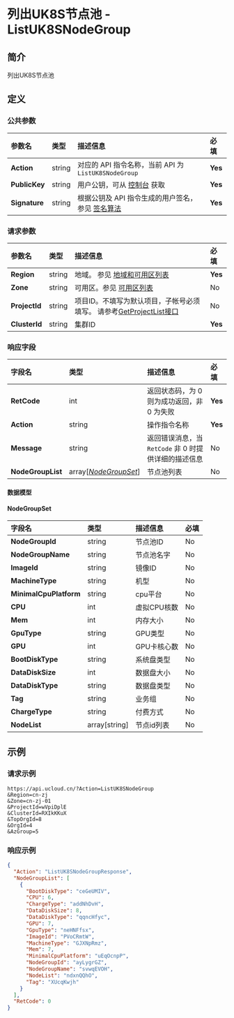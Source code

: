 # 列出UK8S节点池 - ListUK8SNodeGroup

## 简介

列出UK8S节点池









## 定义

### 公共参数

| 参数名 | 类型 | 描述信息 | 必填 |
|:---|:---|:---|:---|
| **Action**     | string  | 对应的 API 指令名称，当前 API 为 `ListUK8SNodeGroup`                        | **Yes** |
| **PublicKey**  | string  | 用户公钥，可从 [控制台](https://console.ucloud.cn/uapi/apikey) 获取                                             | **Yes** |
| **Signature**  | string  | 根据公钥及 API 指令生成的用户签名，参见 [签名算法](api/summary/signature.md)  | **Yes** |

### 请求参数

| 参数名 | 类型 | 描述信息 | 必填 |
|:---|:---|:---|:---|
| **Region** | string | 地域。 参见 [地域和可用区列表](https://docs.ucloud.cn/api/summary/regionlist) |**Yes**|
| **Zone** | string | 可用区。参见 [可用区列表](https://docs.ucloud.cn/api/summary/regionlist) |No|
| **ProjectId** | string | 项目ID。不填写为默认项目，子帐号必须填写。 请参考[GetProjectList接口](https://docs.ucloud.cn/api/summary/get_project_list) |No|
| **ClusterId** | string | 集群ID |**Yes**|

### 响应字段

| 字段名 | 类型 | 描述信息 | 必填 |
|:---|:---|:---|:---|
| **RetCode** | int | 返回状态码，为 0 则为成功返回，非 0 为失败 |**Yes**|
| **Action** | string | 操作指令名称 |**Yes**|
| **Message** | string | 返回错误消息，当 `RetCode` 非 0 时提供详细的描述信息 |No|
| **NodeGroupList** | array[[*NodeGroupSet*](#NodeGroupSet)] | 节点池列表 |No|

#### 数据模型


#### NodeGroupSet

| 字段名 | 类型 | 描述信息 | 必填 |
|:---|:---|:---|:---|
| **NodeGroupId** | string | 节点池ID |No|
| **NodeGroupName** | string | 节点池名字 |No|
| **ImageId** | string | 镜像ID |No|
| **MachineType** | string | 机型 |No|
| **MinimalCpuPlatform** | string | cpu平台 |No|
| **CPU** | int | 虚拟CPU核数 |No|
| **Mem** | int | 内存大小 |No|
| **GpuType** | string | GPU类型 |No|
| **GPU** | int | GPU卡核心数 |No|
| **BootDiskType** | string | 系统盘类型 |No|
| **DataDiskSize** | int | 数据盘大小 |No|
| **DataDiskType** | string | 数据盘类型 |No|
| **Tag** | string | 业务组 |No|
| **ChargeType** | string | 付费方式 |No|
| **NodeList** | array[string] | 节点id列表 |No|

## 示例

### 请求示例
    
```
https://api.ucloud.cn/?Action=ListUK8SNodeGroup
&Region=cn-zj
&Zone=cn-zj-01
&ProjectId=wVpiDplE
&ClusterId=RXIkKKuX
&TopOrgId=8
&OrgId=4
&AzGroup=5
```

### 响应示例
    
```json
{
  "Action": "ListUK8SNodeGroupResponse",
  "NodeGroupList": [
    {
      "BootDiskType": "ceGeUMIV",
      "CPU": 6,
      "ChargeType": "addNhDvH",
      "DataDiskSize": 8,
      "DataDiskType": "qqncHfyc",
      "GPU": 7,
      "GpuType": "neHNFfsx",
      "ImageId": "PVoCRmtW",
      "MachineType": "GJXNpRmz",
      "Mem": 7,
      "MinimalCpuPlatform": "uEqOcnpP",
      "NodeGroupId": "ayLygrGZ",
      "NodeGroupName": "svwqEVOH",
      "NodeList": "ndxnQQhO",
      "Tag": "XUcqKwjh"
    }
  ],
  "RetCode": 0
}
```





